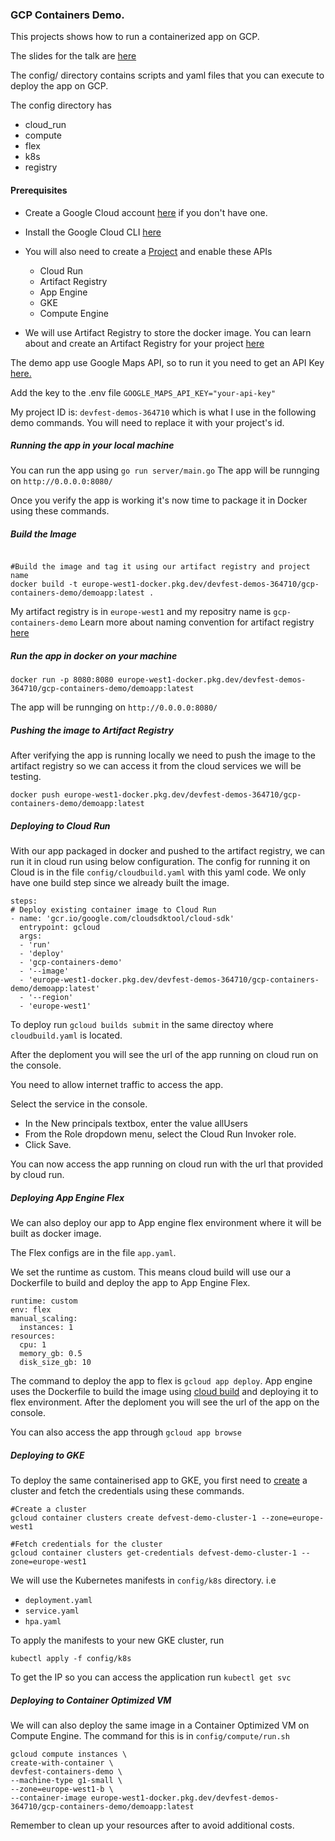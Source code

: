 ### GCP Containers Demo.

This projects shows how to run a containerized app on GCP.

The slides for the talk are [here](https://docs.google.com/presentation/d/18Z38kkWKpe-K0IAQjKBSr2QI07DKg0krQ8yfK6hqY5c/edit?usp=sharing)

The config/ directory contains scripts and yaml files that you can execute to deploy the app on GCP.
 
The config directory has 
- cloud_run
- compute
- flex
- k8s
- registry

#### Prerequisites 
- Create a Google Cloud account [here](https://cloud.google.com/) if you don't have one.
- Install the Google Cloud CLI [here](https://cloud.google.com/sdk/docs/install)
- You will also need to create a [Project](https://cloud.google.com/resource-manager/docs/creating-managing-projects) and enable these APIs
    
    - Cloud Run
    - Artifact Registry
    - App Engine
    - GKE
    - Compute Engine
- We will use Artifact Registry to store the docker image. You can learn about and create an Artifact Registry for your project [here](https://cloud.google.com/artifact-registry)

The demo app use Google Maps API, so to run it you need to get an API Key [here.](https://developers.google.com/maps/documentation/embed/get-api-key) 

Add the key to the .env file `GOOGLE_MAPS_API_KEY="your-api-key"`

My project ID is: `devfest-demos-364710` which is what I use in the following demo commands. You will need to replace it with your project's id.

#####  Running the app in your local machine
You can run the app using `go run server/main.go`
The app will be runnging on `http://0.0.0.0:8080/`


Once you verify the app is working it's now time to package it in Docker using these commands.
##### Build the Image
```

#Build the image and tag it using our artifact registry and project name
docker build -t europe-west1-docker.pkg.dev/devfest-demos-364710/gcp-containers-demo/demoapp:latest .
```
My artifact registry is in `europe-west1` and my repositry name is `gcp-containers-demo`
Learn more about naming convention for artifact registry [here](https://cloud.google.com/artifact-registry/docs/docker/pushing-and-pulling) 

##### Run the app in docker on your machine

```
docker run -p 8080:8080 europe-west1-docker.pkg.dev/devfest-demos-364710/gcp-containers-demo/demoapp:latest
```

 The app will be runnging on `http://0.0.0.0:8080/`
##### Pushing the image to Artifact Registry
After verifying the app is running locally we need to push the image to the artifact registry so we can access it from the cloud services we will be testing.

`docker push europe-west1-docker.pkg.dev/devfest-demos-364710/gcp-containers-demo/demoapp:latest`

##### Deploying to Cloud Run

With our app packaged in docker and pushed to the artifact registry, we can run it in cloud run using below configuration. The config for running it on Cloud is in the file `config/cloudbuild.yaml` with this yaml code. We only have one build step since we already built the image.
```
steps:
# Deploy existing container image to Cloud Run
- name: 'gcr.io/google.com/cloudsdktool/cloud-sdk'
  entrypoint: gcloud
  args: 
  - 'run' 
  - 'deploy'
  - 'gcp-containers-demo'
  - '--image'
  - 'europe-west1-docker.pkg.dev/devfest-demos-364710/gcp-containers-demo/demoapp:latest'
  - '--region'
  - 'europe-west1'
```

To deploy run `gcloud builds submit` in the same directoy where `cloudbuild.yaml` is located.

After the deploment you will see the url of the app running on cloud run on the console.

You need to allow internet traffic to access the app.

Select the service in the console. 
 - In the New principals textbox, enter the value allUsers
 - From the Role dropdown menu, select the Cloud Run Invoker role.
 - Click Save.

 You can now access the app running on cloud run with the url that provided by cloud run.

##### Deploying App Engine Flex
We can also deploy our app to App engine flex environment where it will be built as docker image.

The Flex configs are in the file `app.yaml`. 

We set the runtime as custom. This means cloud build will use our a Dockerfile to build and deploy the app to App Engine Flex.
```
runtime: custom 
env: flex
manual_scaling:
  instances: 1
resources:
  cpu: 1
  memory_gb: 0.5
  disk_size_gb: 10
```
The command to deploy the app to flex is `gcloud app deploy`. App engine uses the Dockerfile to build the image using [cloud build](https://cloud.google.com/build) and deploying it to flex environment. After the deploment you will see the url of the app on the console. 

You can also access the app through `gcloud app browse`

##### Deploying to GKE
To deploy the same containerised app to GKE, you first need to [create](https://cloud.google.com/kubernetes-engine/docs/deploy-app-cluster) a cluster and fetch the credentials using these commands. 
```
#Create a cluster
gcloud container clusters create defvest-demo-cluster-1 --zone=europe-west1

#Fetch credentials for the cluster
gcloud container clusters get-credentials defvest-demo-cluster-1 --zone=europe-west1

```
We will use the Kubernetes manifests in `config/k8s` directory. i.e 
- `deployment.yaml` 
- `service.yaml` 
- `hpa.yaml` 

To apply the manifests to your new GKE cluster, run

`kubectl apply -f config/k8s`

To get the IP so you can access the application run
`kubectl get svc`

##### Deploying to Container Optimized VM

We will can also deploy the same image in a Container Optimized VM on Compute Engine. The command for this is in `config/compute/run.sh`

```
gcloud compute instances \
create-with-container \
devfest-containers-demo \
--machine-type g1-small \
--zone=europe-west1-b \
--container-image europe-west1-docker.pkg.dev/devfest-demos-364710/gcp-containers-demo/demoapp:latest

```
Remember to clean up your resources after to avoid additional costs. 
